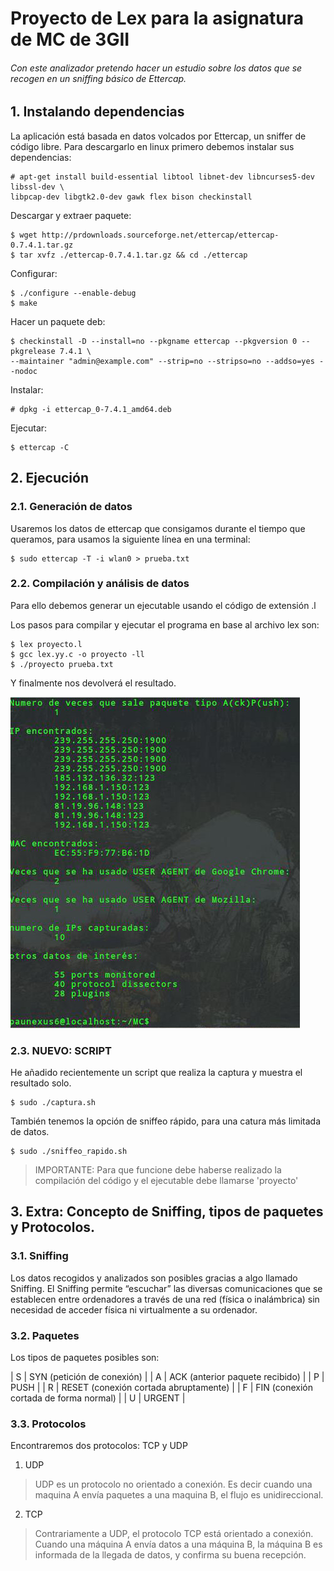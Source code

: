 # Proyecto de Lex para la asignatura de MC de 3GII
###### Con este analizador pretendo hacer un estudio sobre los datos que se recogen en un sniffing básico de Ettercap.

## 1. Instalando dependencias

La aplicación está basada en datos volcados por Ettercap, un sniffer de código libre. Para descargarlo en linux primero debemos instalar sus dependencias:
```
# apt-get install build-essential libtool libnet-dev libncurses5-dev libssl-dev \
libpcap-dev libgtk2.0-dev gawk flex bison checkinstall
```

Descargar y extraer paquete:
```
$ wget http://prdownloads.sourceforge.net/ettercap/ettercap-0.7.4.1.tar.gz
$ tar xvfz ./ettercap-0.7.4.1.tar.gz && cd ./ettercap
```

Configurar:
```
$ ./configure --enable-debug
$ make
```

Hacer un paquete deb:
```
$ checkinstall -D --install=no --pkgname ettercap --pkgversion 0 --pkgrelease 7.4.1 \
--maintainer "admin@example.com" --strip=no --stripso=no --addso=yes --nodoc
```

Instalar:
```
# dpkg -i ettercap_0-7.4.1_amd64.deb
```

Ejecutar:
```
$ ettercap -C
```

## 2. Ejecución
### 2.1. Generación de datos
Usaremos los datos de ettercap que consigamos durante el tiempo que queramos, para usamos la siguiente línea en una terminal:
```
$ sudo ettercap -T -i wlan0 > prueba.txt
```

### 2.2. Compilación y análisis de datos
Para ello debemos generar un ejecutable usando el código de extensión .l

Los pasos para compilar y ejecutar el programa en base al archivo lex son:
```
$ lex proyecto.l
$ gcc lex.yy.c -o proyecto -ll
$ ./proyecto prueba.txt
```

Y finalmente nos devolverá el resultado.

![Alt Text](https://github.com/terceranexus6/proyecto_lex/blob/master/images/capt.jpg)

### 2.3. NUEVO: SCRIPT
He añadido recientemente un script que realiza la captura y muestra el resultado solo.

```
$ sudo ./captura.sh
```
También tenemos la opción de sniffeo rápido, para una catura más limitada de datos.
```
$ sudo ./sniffeo_rapido.sh
```
> IMPORTANTE: Para que funcione debe haberse realizado la compilación del código y el ejecutable debe llamarse 'proyecto'


## 3. Extra: Concepto de Sniffing, tipos de paquetes y Protocolos.

### 3.1. Sniffing
Los datos recogidos y analizados son posibles gracias a algo llamado Sniffing. El Sniffing permite “escuchar” las diversas comunicaciones que se establecen entre ordenadores a través de una red (física o inalámbrica) sin necesidad de acceder física ni virtualmente a su ordenador.

### 3.2. Paquetes
Los tipos de paquetes posibles son:

| S | SYN (petición de conexión) |
| A | ACK (anterior paquete recibido) |
| P | PUSH |
| R | RESET (conexión cortada abruptamente) |
| F | FIN (conexión cortada de forma normal) |
| U | URGENT |

### 3.3. Protocolos
Encontraremos dos protocolos: TCP y UDP

1. UDP
>UDP es un protocolo no orientado a conexión. Es decir cuando una maquina A envía paquetes a una maquina B, el flujo es unidireccional.

2. TCP
>Contrariamente a UDP, el protocolo TCP está orientado a conexión. Cuando una máquina A envía datos a una máquina B, la máquina B es informada de la llegada de datos, y confirma su buena recepción.
